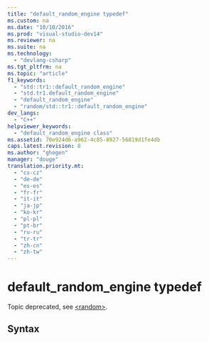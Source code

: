 ```yaml
---
title: "default_random_engine typedef"
ms.custom: na
ms.date: "10/10/2016"
ms.prod: "visual-studio-dev14"
ms.reviewer: na
ms.suite: na
ms.technology: 
  - "devlang-csharp"
ms.tgt_pltfrm: na
ms.topic: "article"
f1_keywords: 
  - "std::tr1::default_random_engine"
  - "std.tr1.default_random_engine"
  - "default_random_engine"
  - "random/std::tr1::default_random_engine"
dev_langs: 
  - "C++"
helpviewer_keywords: 
  - "default_random_engine class"
ms.assetid: 70e924d6-a962-4c85-8927-56819d1fe4db
caps.latest.revision: 8
ms.author: "ghogen"
manager: "douge"
translation.priority.mt: 
  - "cs-cz"
  - "de-de"
  - "es-es"
  - "fr-fr"
  - "it-it"
  - "ja-jp"
  - "ko-kr"
  - "pl-pl"
  - "pt-br"
  - "ru-ru"
  - "tr-tr"
  - "zh-cn"
  - "zh-tw"
---
```

# default_random_engine typedef
Topic deprecated, see [\<random>](../Topic/%3Crandom%3E.md).  
  
## Syntax
